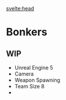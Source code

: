 <script>
    import MDVideo from "$lib/components/MDVideo.svelte"
    import Collapse from "$lib/components/Collapse.svelte";
    import SectionComponent from "$lib/components/SectionComponent.svelte";
</script>

<svelte:head>
<title>DavidB | Bonkers</title>
</svelte:head>

<SectionComponent>

# Bonkers

## WIP

- Unreal Engine 5
- Camera
- Weapon Spawning
- Team Size 8
-  

</SectionComponent>